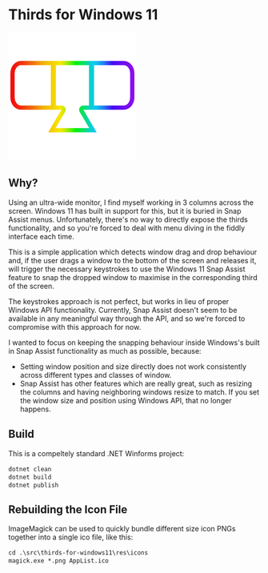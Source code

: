 # Thirds for Windows 11

![Thirds for Windows 11 Icon](src/thirds-for-windows11/res/icons/AppList.targetsize-256.png)

## Why?

Using an ultra-wide monitor, I find myself working in 3 columns across the screen.  Windows 11 has built in support for this, but it is buried in Snap Assist menus.  Unfortunately, there's no way to directly expose the thirds functionality, and so you're forced to deal with menu diving in the fiddly interface each time.

This is a simple application which detects window drag and drop behaviour and, if the user drags a window to the bottom of the screen and releases it, will trigger the necessary keystrokes to use the Windows 11 Snap Assist feature to snap the dropped window to maximise in the corresponding third of the screen.

The keystrokes approach is not perfect, but works in lieu of proper Windows API functionality.  Currently, Snap Assist doesn't seem to be available in any meaningful way through the API, and so we're forced to compromise with this approach for now.

I wanted to focus on keeping the snapping behaviour inside Windows's built in Snap Assist functionality as much as possible, because:
* Setting window position and size directly does not work consistently across different types and classes of window.
* Snap Assist has other features which are really great, such as resizing the columns and having neighboring windows resize to match.  If you set the window size and position using Windows API, that no longer happens.

## Build

This is a compeltely standard .NET Winforms project:

```
dotnet clean
dotnet build
dotnet publish
```

## Rebuilding the Icon File

ImageMagick can be used to quickly bundle different size icon PNGs together into a single ico file, like this:

```
cd .\src\thirds-for-windows11\res\icons 
magick.exe *.png AppList.ico
```